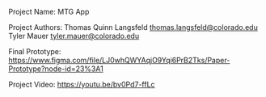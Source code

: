 Project Name:
	MTG App

Project Authors:
	Thomas Quinn Langsfeld	thomas.langsfeld@colorado.edu
	Tyler Mauer				tyler.mauer@colorado.edu

Final Prototype:
	https://www.figma.com/file/LJ0whQWYAqjO9Yqi6PrB2Tks/Paper-Prototype?node-id=23%3A1 

Project Video:
	https://youtu.be/bv0Pd7-ffLc 
